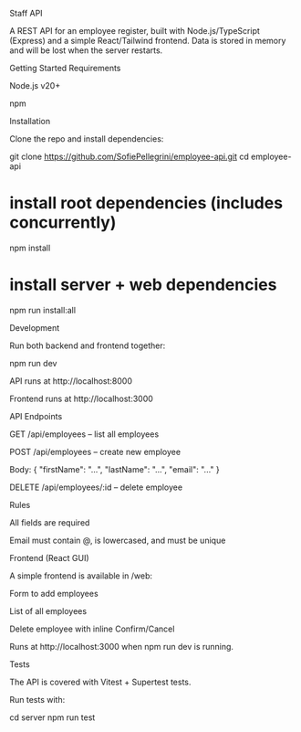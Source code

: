 Staff API

A REST API for an employee register, built with Node.js/TypeScript (Express) and a simple React/Tailwind frontend.
Data is stored in memory and will be lost when the server restarts.

Getting Started
Requirements

Node.js v20+

npm

Installation

Clone the repo and install dependencies:

git clone https://github.com/SofiePellegrini/employee-api.git
cd employee-api

# install root dependencies (includes concurrently)
npm install

# install server + web dependencies
npm run install:all

Development

Run both backend and frontend together:

npm run dev


API runs at http://localhost:8000

Frontend runs at http://localhost:3000

API Endpoints

GET /api/employees – list all employees

POST /api/employees – create new employee

Body: { "firstName": "...", "lastName": "...", "email": "..." }

DELETE /api/employees/:id – delete employee

Rules

All fields are required

Email must contain @, is lowercased, and must be unique

Frontend (React GUI)

A simple frontend is available in /web:

Form to add employees

List of all employees

Delete employee with inline Confirm/Cancel

Runs at http://localhost:3000
 when npm run dev is running.

Tests

The API is covered with Vitest + Supertest tests.

Run tests with:

cd server
npm run test
